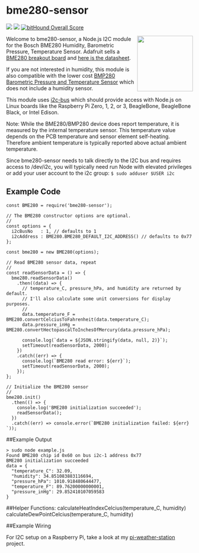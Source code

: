 # bme280-sensor
[<img src="https://img.shields.io/badge/Node.js-4.x%20through%207.x-brightgreen.svg">](https://nodejs.org) [<img src="https://img.shields.io/npm/v/bme280-sensor.svg">](https://www.npmjs.com/package/bme280-sensor) [![bitHound Overall Score](https://www.bithound.io/github/skylarstein/bme280-sensor/badges/score.svg)](https://www.bithound.io/github/skylarstein/bme280-sensor)


[<img src="https://cdn-learn.adafruit.com/assets/assets/000/026/680/medium800/sensors_pinout.jpg" width="150" align="right">](https://www.adafruit.com/product/2652)

Welcome to bme280-sensor, a Node.js I2C module for the Bosch BME280 Humidity, Barometric Pressure, Temperature Sensor. Adafruit sells a [BME280 breakout board](https://www.adafruit.com/product/2652) and [here is the datasheet](http://www.adafruit.com/datasheets/BST-BME280_DS001-10.pdf).

If you are not interested in humidity, this module is also compatible with the lower cost [BMP280 Barometric Pressure and Temperature Sensor](https://www.adafruit.com/products/2651) which does not include a humidity sensor.

This module uses [i2c-bus](https://github.com/fivdi/i2c-bus) which should provide access with Node.js on Linux boards like the Raspberry Pi Zero, 1, 2, or 3, BeagleBone, BeagleBone Black, or Intel Edison.

Note: While the BME280/BMP280 device does report temperature, it is measured by the internal temperature sensor. This temperature value depends on the PCB temperature and sensor element self-heating. Therefore ambient temperature is typically reported above actual ambient temperature.

Since bme280-sensor needs to talk directly to the I2C bus and requires access to /dev/i2c, you will typically need run Node with elevated privileges or add your user account to the i2c group: ```$ sudo adduser $USER i2c```

## Example Code

```
const BME280 = require('bme280-sensor');

// The BME280 constructor options are optional.
// 
const options = {
  i2cBusNo   : 1, // defaults to 1
  i2cAddress : BME280.BME280_DEFAULT_I2C_ADDRESS() // defaults to 0x77
};

const bme280 = new BME280(options);

// Read BME280 sensor data, repeat
//
const readSensorData = () => {
  bme280.readSensorData()
    .then((data) => {
      // temperature_C, pressure_hPa, and humidity are returned by default.
      // I'll also calculate some unit conversions for display purposes.
      //
      data.temperature_F = BME280.convertCelciusToFahrenheit(data.temperature_C);
      data.pressure_inHg = BME280.convertHectopascalToInchesOfMercury(data.pressure_hPa);
 
      console.log(`data = ${JSON.stringify(data, null, 2)}`);
      setTimeout(readSensorData, 2000);
    })
    .catch((err) => {
      console.log(`BME280 read error: ${err}`);
      setTimeout(readSensorData, 2000);
    });
};

// Initialize the BME280 sensor
//
bme280.init()
  .then(() => {
    console.log('BME280 initialization succeeded');
    readSensorData();
  })
  .catch((err) => console.error(`BME280 initialization failed: ${err} `));
```

##Example Output

```
> sudo node example.js          
Found BME280 chip id 0x60 on bus i2c-1 address 0x77
BME280 initialization succeeded
data = {
  "temperature_C": 32.09,
  "humidity": 34.851083883116694,
  "pressure_hPa": 1010.918480644477,
  "temperature_F": 89.76200000000001,
  "pressure_inHg": 29.852410107059583
}
```

##Helper Functions:
calculateHeatIndexCelcius(temperature_C, humidity)
calculateDewPointCelcius(temperature_C, humidity)


##Example Wiring

For I2C setup on a Raspberry Pi, take a look at my [pi-weather-station](https://github.com/skylarstein/pi-weather-station) project.
